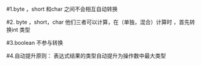 #1.byte ，short 和char 之间不会相互自动转换

#2. byte ，short，char 他们三者可以计算，在（单独，混合）计算时 ，首先转换int 类型

#3.boolean 不参与转换

#4.自动提升原则： 表达式结果的类型自动提升为操作数中最大类型